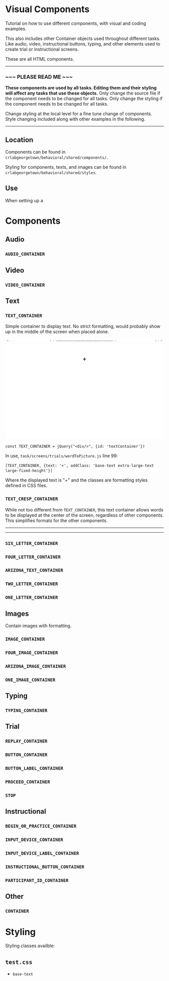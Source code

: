 # Visual Components #

Tutorial on how to use different components, with visual and coding examples.

This also includes other Container objects used throughout different tasks. Like audio, video, instructional buttons, typing, and other elements used to create trial or instructional screens.

These are all HTML components.

___
### ~~~ PLEASE READ ME ~~~ ###

**These components are used by all tasks. Editing them and their styling will affect any tasks that use these objects.** Only change the source file if the component needs to be changed for all tasks. Only change the styling if the component needs to be changed for all tasks.

Change styling at the local level for a fine tune change of components. Style changing included along with other examples in the following.
___

## Location ##

Components can be found in `crlabgeorgetown/behavioral/shared/components/`.

Styling for components, texts, and images can be found in `crlabgeorgetown/behavioral/shared/styles`.

## Use ##

When setting up a 

# Components #

## Audio ##

### `AUDIO_CONTAINER` ###

## Video ##

### `VIDEO_CONTAINER` ###

## Text ##

### `TEXT_CONTAINER` ###

Simple container to display text. No strict formatting, would probably show up in the middle of the screen when placed alone. 

![TEXT_CONTAINER image](./docs/componentExamples/TEXT_CONTAINER.png)

```
const TEXT_CONTAINER = jQuery("<div/>", {id: 'textContainer'})
```

In use, `task/screens/trials/wordToPicture.js` line 99:
```
[TEXT_CONTAINER, {text: '+', addClass: 'base-text extra-large-text large-fixed-height'}]
```
Where the displayed text is "+" and the classes are formatting styles defined in CSS files.

### `TEXT_CRESP_CONTAINER` ###

While not too different from `TEXT_CONTAINER`, this text container allows words to be displayed at the center of the screen, regardless of other components. This simplifies formats for the other components. 

___



___

### `SIX_LETTER_CONTAINER` ###

### `FOUR_LETTER_CONTAINER` ###

### `ARIZONA_TEXT_CONTAINER` ###

### `TWO_LETTER_CONTAINER` ###

### `ONE_LETTER_CONTAINER` ###


## Images ##

Contain images with formatting. 

### `IMAGE_CONTAINER` ###

### `FOUR_IMAGE_CONTAINER` ###

### `ARIZONA_IMAGE_CONTAINER` ###

### `ONE_IMAGE_CONTAINER` ###

## Typing ##

### `TYPING_CONTAINER` ###

## Trial ##

### `REPLAY_CONTAINER` ###

### `BUTTON_CONTAINER` ###

### `BUTTON_LABEL_CONTAINER` ###

### `PROCEED_CONTAINER` ###

### `STOP` ###


## Instructional ##

### `BEGIN_OR_PRACTICE_CONTAINER` ###

### `INPUT_DEVICE_CONTAINER` ###

### `INPUT_DEVICE_LABEL_CONTAINER` ###

### `INSTRUCTIONAL_BUTTON_CONTAINER` ###

### `PARTICIPANT_ID_CONTAINER` ###

## Other ##

### `CONTAINER` ###

# Styling #

Styling classes availble:

## `test.css` ##

* `base-text`